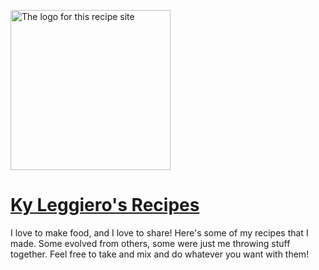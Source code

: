 
<a href="https://Recipes.KyLeggiero.me"><img src="https://Recipes.KyLeggiero.me/images/Social-Preview.png" alt="The logo for this recipe site" height="256" /></a>


# [Ky Leggiero's Recipes](Recipes.KyLeggiero.me) #

I love to make food, and I love to share! Here's some of my recipes that I made. Some evolved from others, some were just me throwing stuff together. Feel free to take and mix and do whatever you want with them!
